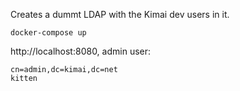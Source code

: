 Creates a dummt LDAP with the Kimai dev users in it.

    docker-compose up

http://localhost:8080, admin user:

    cn=admin,dc=kimai,dc=net
    kitten
